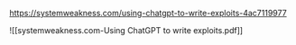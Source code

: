 https://systemweakness.com/using-chatgpt-to-write-exploits-4ac7119977


![[systemweakness.com-Using ChatGPT to write exploits.pdf]]
